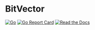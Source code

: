 # BitVector

[![Go](https://github.com/rossmerr/bitvector/actions/workflows/go.yml/badge.svg)](https://github.com/rossmerr/bitvector/actions/workflows/go.yml)
[![Go Report Card](https://goreportcard.com/badge/github.com/rossmerr/bitvector)](https://goreportcard.com/report/github.com/rossmerr/bitvector)
[![Read the Docs](https://pkg.go.dev/badge/golang.org/x/pkgsite)](https://pkg.go.dev/github.com/rossmerr/bitvector)
